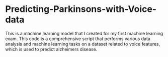 # Predicting-Parkinsons-with-Voice-data
This is a machine learning model that I created for my first machine learning exam. This code is a comprehensive script that performs various data analysis and machine learning tasks on a dataset related to voice features, which is used to predict alzheimers disease.

